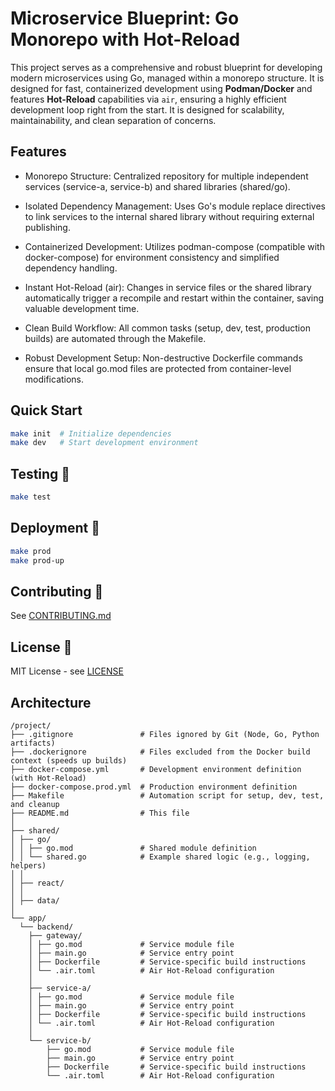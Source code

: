 # Microservice Blueprint: Go Monorepo with Hot-Reload

This project serves as a comprehensive and robust blueprint for developing modern microservices using Go, managed within a monorepo structure. It is designed for fast, containerized development using **Podman/Docker** and features **Hot-Reload** capabilities via `air`, ensuring a highly efficient development loop right from the start. It is designed for scalability, maintainability, and clean separation of concerns.

## Features

- Monorepo Structure: Centralized repository for multiple independent services (service-a, service-b) and shared libraries (shared/go).

- Isolated Dependency Management: Uses Go's module replace directives to link services to the internal shared library without requiring external publishing.

- Containerized Development: Utilizes podman-compose (compatible with docker-compose) for environment consistency and simplified dependency handling.

- Instant Hot-Reload (air): Changes in service files or the shared library automatically trigger a recompile and restart within the container, saving valuable development time.

- Clean Build Workflow: All common tasks (setup, dev, test, production builds) are automated through the Makefile.

- Robust Development Setup: Non-destructive Dockerfile commands ensure that local go.mod files are protected from container-level modifications.


## Quick Start 

```bash
make init  # Initialize dependencies
make dev   # Start development environment
```

## Testing 🧪

```bash
make test
```


## Deployment 🚢

```bash
make prod
make prod-up
```

## Contributing 🤝

See [CONTRIBUTING.md](CONTRIBUTING.md)

## License 📄

MIT License - see [LICENSE](LICENSE)


## Architecture

```
/project/
├── .gitignore               # Files ignored by Git (Node, Go, Python artifacts)
├── .dockerignore            # Files excluded from the Docker build context (speeds up builds)
├── docker-compose.yml       # Development environment definition (with Hot-Reload)
├── docker-compose.prod.yml  # Production environment definition
├── Makefile                 # Automation script for setup, dev, test, and cleanup
├── README.md                # This file
│
├── shared/
│ ├── go/
│ │ ├── go.mod               # Shared module definition
│ │ └── shared.go            # Example shared logic (e.g., logging, helpers)
│ │
│ ├── react/
│ │
│ ├── data/
│
└── app/
  └── backend/
    ├── gateway/
    │ ├── go.mod             # Service module file
    │ ├── main.go            # Service entry point
    │ ├── Dockerfile         # Service-specific build instructions
    │ └── .air.toml          # Air Hot-Reload configuration
    │
    ├── service-a/
    │ ├── go.mod             # Service module file
    │ ├── main.go            # Service entry point
    │ ├── Dockerfile         # Service-specific build instructions
    │ └── .air.toml          # Air Hot-Reload configuration
    │
    └── service-b/
        ├── go.mod           # Service module file
        ├── main.go          # Service entry point
        ├── Dockerfile       # Service-specific build instructions
        └── .air.toml        # Air Hot-Reload configuration

```
